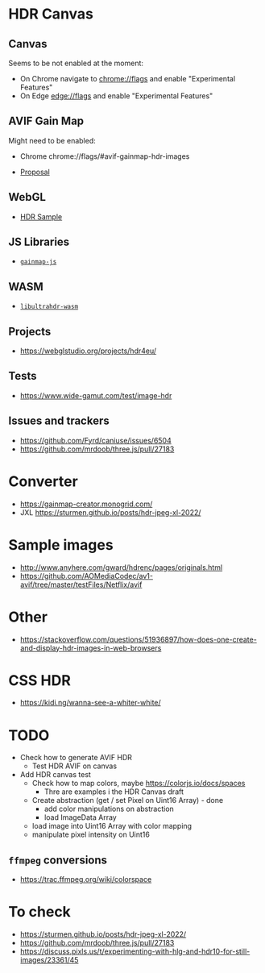 # HDR Canvas

## Canvas

Seems to be not enabled at the moment:
* On Chrome navigate to [chrome://flags](chrome://flags/#enable-experimental-web-platform-features) and enable "Experimental Features"
* On Edge [edge://flags](edge://flags/#enable-experimental-web-platform-features) and enable "Experimental Features"

## AVIF Gain Map

Might need to be enabled:
* Chrome chrome://flags/#avif-gainmap-hdr-images

* [Proposal](https://github.com/w3c/ColorWeb-CG/blob/main/hdr_html_canvas_element.md)

## WebGL

* [HDR Sample](http://webglsamples.org/hdr/hdr.html)

## JS Libraries

* [`gainmap-js`](https://github.com/MONOGRID/gainmap-js)

## WASM

* [`libultrahdr-wasm`](https://github.com/MONOGRID/libultrahdr-wasm)

## Projects

* https://webglstudio.org/projects/hdr4eu/

## Tests

* https://www.wide-gamut.com/test/image-hdr

## Issues and trackers

* https://github.com/Fyrd/caniuse/issues/6504
* https://github.com/mrdoob/three.js/pull/27183

# Converter
* https://gainmap-creator.monogrid.com/
* JXL https://sturmen.github.io/posts/hdr-jpeg-xl-2022/

# Sample images

* http://www.anyhere.com/gward/hdrenc/pages/originals.html
* https://github.com/AOMediaCodec/av1-avif/tree/master/testFiles/Netflix/avif

# Other

* https://stackoverflow.com/questions/51936897/how-does-one-create-and-display-hdr-images-in-web-browsers

# CSS HDR
* https://kidi.ng/wanna-see-a-whiter-white/

# TODO

* Check how to generate AVIF HDR
  * Test HDR AVIF on canvas
* Add HDR canvas test
  * Check how to map colors, maybe https://colorjs.io/docs/spaces
    * Thre are examples i the HDR Canvas draft
  * Create abstraction (get / set Pixel on Uint16 Array) - done
    * add color manipulations on abstraction
    * load ImageData Array
  * load image into Uint16 Array with color mapping
  * manipulate pixel intensity on Uint16


## `ffmpeg` conversions

* https://trac.ffmpeg.org/wiki/colorspace

# To check
* https://sturmen.github.io/posts/hdr-jpeg-xl-2022/
* https://github.com/mrdoob/three.js/pull/27183
* https://discuss.pixls.us/t/experimenting-with-hlg-and-hdr10-for-still-images/23361/45
